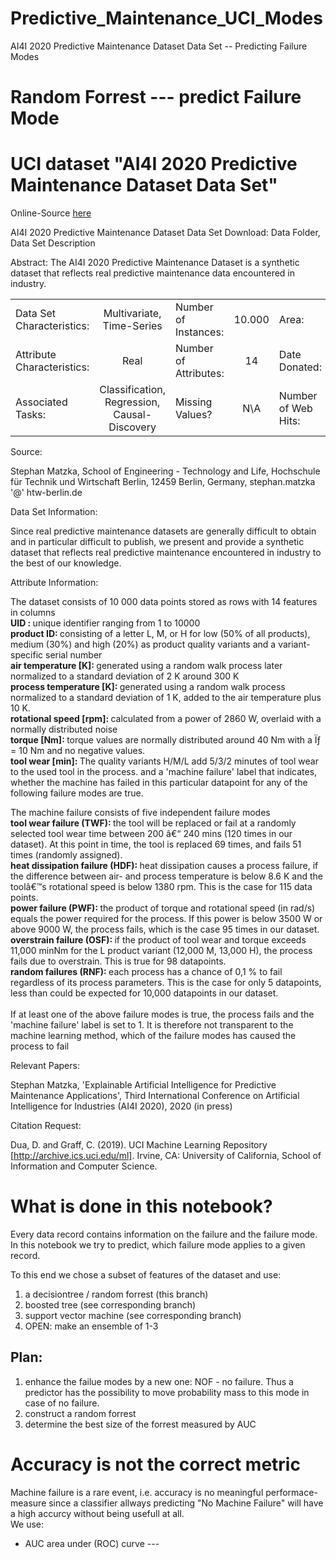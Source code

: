 # Predictive_Maintenance_UCI_Modes
AI4I 2020 Predictive Maintenance Dataset Data Set -- Predicting Failure Modes


# Random Forrest --- predict Failure Mode #
# UCI dataset "AI4I 2020 Predictive Maintenance Dataset Data Set" #

Online-Source [here](https://archive.ics.uci.edu/ml/datasets/AI4I+2020+Predictive+Maintenance+Dataset#)

 AI4I 2020 Predictive Maintenance Dataset Data Set
Download: Data Folder, Data Set Description

Abstract: The AI4I 2020 Predictive Maintenance Dataset is a synthetic dataset that reflects real predictive maintenance data encountered in industry.

| | | | | | |	
|:---|:---:|:---|:---:|:---|:---:|
|Data Set Characteristics: |Multivariate, Time-Series |Number of Instances: |10.000 |Area: |Computer |
|Attribute Characteristics: |Real |Number of Attributes: |14 | Date Donated: | 2020-08-30 |
|Associated Tasks: | Classification, Regression, Causal-Discovery | Missing Values? |N\A|Number of Web Hits: | 16614 |


Source:

Stephan Matzka, School of Engineering - Technology and Life, Hochschule für Technik und Wirtschaft Berlin, 12459 Berlin, Germany, stephan.matzka '@' htw-berlin.de

Data Set Information:

Since real predictive maintenance datasets are generally difficult to obtain and in particular difficult to publish, we present and provide a synthetic dataset that reflects real predictive maintenance encountered in industry to the best of our knowledge.




Attribute Information:

The dataset consists of 10 000 data points stored as rows with 14 features in columns <br>
<b> UID : </b> unique identifier ranging from 1 to 10000<br>
<b> product ID: </b>consisting of a letter L, M, or H for low (50% of all products), medium (30%) and high (20%) as product quality variants and a variant-specific serial number <br>
<b> air temperature [K]: </b> generated using a random walk process later normalized to a standard deviation of 2 K around 300 K <br>
<b> process temperature [K]: </b> generated using a random walk process normalized to a standard deviation of 1 K, added to the air temperature plus 10 K. <br>
<b> rotational speed [rpm]: </b> calculated from a power of 2860 W, overlaid with a normally distributed noise <br>
<b> torque [Nm]: </b> torque values are normally distributed around 40 Nm with a Ïƒ = 10 Nm and no negative values. <br>
<b> tool wear [min]: </b> The quality variants H/M/L add 5/3/2 minutes of tool wear to the used tool in the process. and a
'machine failure' label that indicates, whether the machine has failed in this particular datapoint for any of the following failure modes are true. <br>

The machine failure consists of five independent failure modes <br>
<b> tool wear failure (TWF): </b> the tool will be replaced or fail at a randomly selected tool wear time between 200 â€“ 240 mins (120 times in our dataset). At this point in time, the tool is replaced 69 times, and fails 51 times (randomly assigned). <br>
<b> heat dissipation failure (HDF): </b> heat dissipation causes a process failure, if the difference between air- and process temperature is below 8.6 K and the toolâ€™s rotational speed is below 1380 rpm. This is the case for 115 data points. <br>
<b> power failure (PWF): </b> the product of torque and rotational speed (in rad/s) equals the power required for the process. If this power is below 3500 W or above 9000 W, the process fails, which is the case 95 times in our dataset. <br>
<b> overstrain failure (OSF): </b> if the product of tool wear and torque exceeds 11,000 minNm for the L product variant (12,000 M, 13,000 H), the process fails due to overstrain. This is true for 98 datapoints. <br>
<b> random failures (RNF): </b> each process has a chance of 0,1 % to fail regardless of its process parameters. This is the case for only 5 datapoints, less than could be expected for 10,000 datapoints in our dataset.<br>
<br>
If at least one of the above failure modes is true, the process fails and the 'machine failure' label is set to 1. It is therefore not transparent to the machine learning method, which of the failure modes has caused the process to fail

Relevant Papers:

Stephan Matzka, 'Explainable Artificial Intelligence for Predictive Maintenance Applications', Third International Conference on Artificial Intelligence for Industries (AI4I 2020), 2020 (in press)


Citation Request:

Dua, D. and Graff, C. (2019). UCI Machine Learning Repository [http://archive.ics.uci.edu/ml]. Irvine, CA: University of California, School of Information and Computer Science. 


# <b> What is done in this notebook? </b> #
Every data record contains information on the failure and the failure mode.
In this notebook we try to predict, which failure mode applies to a given record.

To this end we chose a subset of features of the dataset and use:
1. a decisiontree / random forrest (this branch)
2. boosted tree (see corresponding branch)
3. support vector machine (see corresponding branch)
4. OPEN: make an ensemble of 1-3

## Plan: ##
1. enhance the failue modes by a new one: NOF - no failure. Thus a predictor has the possibility to move probability mass to this mode in case of no failure.
2. construct a random forrest 
3. determine the best size of the forrest measured by AUC


# Accuracy is not the correct metric #
Machine failure is a rare event, i.e. accuracy is no meaningful performace-measure since a classifier allways predicting "No Machine Failure" will have a high accurcy without being usefull at all.<br>
We use:<br>
+ AUC area under (ROC) curve ---

